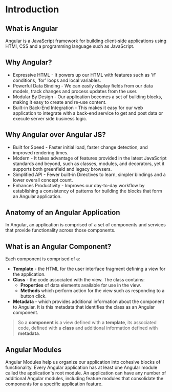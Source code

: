# Introduction

## What is Angular
Angular is a JavaScript framework for building client-side applications using HTMl, CSS and a programming language such as JavaScript.

## Why Angular?
- Expressive HTML - It powers up our HTML with features such as 'if' conditions, 'for' loops and local variables.
- Powerful Data Binding - We can easily display fields from our data models, track changes and process updates from the user.
- Modular By Design - Our application becomes a set of building blocks, making it easy to create and re-use content.
- Built-in Back-End Integration - This makes it easy for our web application to integrate with a back-end service to get and post data or execute server side business logic.

## Why Angular over Angular JS?
- Built for Speed - Faster initial load, faster change detection, and improved rendering times.
- Modern - It takes advantage of features provided in the latest JavaScript standards and beyond, such as classes, modules, and decorators, yet it supports both greenfield and legacy browsers.
- Simplified API - Fewer built-in Directives to learn, simpler bindings and a lower overall concept count.
- Enhances Productivity - Improves our day-to-day workflow by establishing a consistency of patterns for building the blocks that form an Angular application.

## Anatomy of an Angular Application
In Angular, an application is comprised of a set of components and services that provide functionality across those components.

## What is an Angular Component?
Each component is comprised of a:
- **Template** - the HTML for the user interface fragment defining a view for the application. 
- **Class** - the code associated with the view. The class contains: 
  - **Properties** of data elements available for use in the view.
  - **Methods** which perform action for the view such as responding to a button click. 
- **Metadata** - which provides additional information about the component to Angular. It is this metadata that identifies the class as an Angular component.
> So a **component** is a view defined with a **template**, its associated code, defined with a **class** and additional information defined with **metadata**.

## Angular Modules
Angular Modules help us organize our application into cohesive blocks of functionality. Every Angular application has at least one Angular module called the application's root module. An application can have any number of additional Angular modules, including feature modules that consolidate the components for a specific application feature.